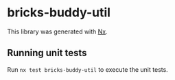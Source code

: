 # bricks-buddy-util

This library was generated with [Nx](https://nx.dev).

## Running unit tests

Run `nx test bricks-buddy-util` to execute the unit tests.
